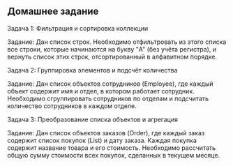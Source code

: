 ## Домашнее задание 


Задача 1: Фильтрация и сортировка коллекции

Задание: Дан список строк.
Необходимо отфильтровать из этого списка все строки,
которые начинаются на букву "A" (без учёта регистра), и
вернуть список этих строк, отсортированный в алфавитном порядке.

Задача 2: Группировка элементов и подсчёт количества

Задание: Дан список объектов сотрудников (Employee),
где каждый объект содержит имя и отдел, в котором работает сотрудник.
Необходимо сгруппировать сотрудников по отделам и подсчитать
количество сотрудников в каждом отделе.

Задача 3: Преобразование списка объектов и агрегация

Задание: Дан список объектов заказов (Order), где каждый заказ
содержит список покупок (List<Purchase>) и дату заказа.
Каждая покупка содержит название товара и его стоимость.
Необходимо рассчитать общую сумму стоимости всех покупок,
сделанных в текущем месяце.
